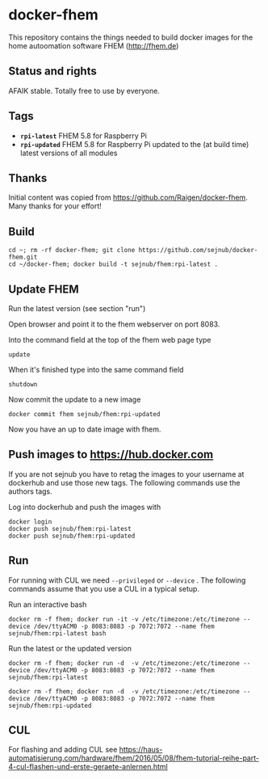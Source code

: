 # docker-fhem
This repository contains the things needed to build docker images for the home autoomation software FHEM (http://fhem.de)

## Status and rights
AFAIK stable. 
Totally free to use by everyone.

## Tags
  * **``rpi-latest``**  FHEM 5.8 for Raspberry Pi
  * **``rpi-updated``** FHEM 5.8 for Raspberry Pi updated to the (at build time) latest versions of all modules

## Thanks
Initial content was copied from https://github.com/Raigen/docker-fhem. Many thanks for your effort! 


## Build

    cd ~; rm -rf docker-fhem; git clone https://github.com/sejnub/docker-fhem.git
    cd ~/docker-fhem; docker build -t sejnub/fhem:rpi-latest .
    

## Update FHEM

Run the latest version (see section "run")
    
Open browser and point it to the fhem webserver on port 8083.

Into the command field at the top of the fhem web page type
    
    update

When it's finished type into the same command field
    
    shutdown

Now commit the update to a new image
    
    docker commit fhem sejnub/fhem:rpi-updated

Now you have an up to date image with fhem.


## Push images to https://hub.docker.com

If you are not sejnub you have to retag the images to your username at dockerhub and use those new tags. The following commands use the authors tags.

Log into dockerhub and push the images with
    
    docker login
    docker push sejnub/fhem:rpi-latest
    docker push sejnub/fhem:rpi-updated


## Run

For running with CUL we need ``--privileged`` or ``--device`` <cul-device>. The following commands assume that you use a CUL in a typical setup.

Run an interactive bash

    docker rm -f fhem; docker run -it -v /etc/timezone:/etc/timezone --device /dev/ttyACM0 -p 8083:8083 -p 7072:7072 --name fhem sejnub/fhem:rpi-latest bash

Run the latest or the updated version

    docker rm -f fhem; docker run -d  -v /etc/timezone:/etc/timezone --device /dev/ttyACM0 -p 8083:8083 -p 7072:7072 --name fhem sejnub/fhem:rpi-latest

    docker rm -f fhem; docker run -d  -v /etc/timezone:/etc/timezone --device /dev/ttyACM0 -p 8083:8083 -p 7072:7072 --name fhem sejnub/fhem:rpi-updated

    
## CUL

For flashing and adding CUL see 
https://haus-automatisierung.com/hardware/fhem/2016/05/08/fhem-tutorial-reihe-part-4-cul-flashen-und-erste-geraete-anlernen.html


